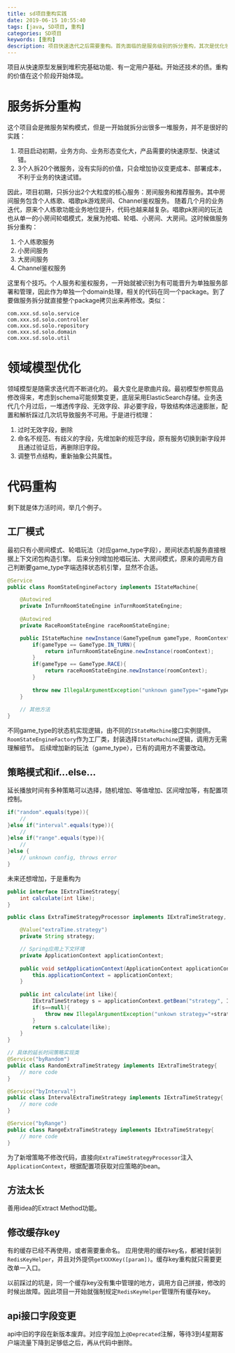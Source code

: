 ```yaml
---
title: sd项目重构实践
date: 2019-06-15 10:55:40
tags: [java, SD项目, 重构]
categories: SD项目
keywords: [重构]
description: 项目快速迭代之后需要重构。首先面临的是服务级别的拆分重构，其次是优化领域模型。在代码级别重构，使用工厂模式、策略模式、更新协议字段、控制单个方法大小等方法。
---
```


项目从快速原型发展到堆积完基础功能、有一定用户基础。开始还技术的债。重构的价值在这个阶段开始体现。
<!-- more -->
# 服务拆分重构

这个项目会是微服务架构模式，但是一开始就拆分出很多一堆服务，并不是很好的实践：
1. 项目启动初期，业务方向、业务形态变化大，产品需要的快速原型、快速试错。
2. 3个人拆20个微服务，没有实际的价值，只会增加协议变更成本、部署成本，不利于业务的快速试错。

因此，项目初期，只拆分出2个大粒度的核心服务：房间服务和推荐服务。其中房间服务包含个人练歌、唱歌pk游戏房间、Channel鉴权服务。
随着几个月的业务迭代，原来个人练歌功能业务地位提升，代码也越来越复杂。唱歌pk房间的玩法也从单一的小房间轮唱模式，发展为抢唱、轮唱、小房间、大房间。这时候做服务拆分重构：
1. 个人练歌服务
2. 小房间服务
3. 大房间服务
4. Channel鉴权服务

这里有个技巧。个人服务和鉴权服务，一开始就被识别为有可能晋升为单独服务部署和管理，因此作为单独一个domain处理，相关的代码在同一个package。到了要做服务拆分就直接整个package拷贝出来再修改。类似：
```
com.xxx.sd.solo.service
com.xxx.sd.solo.controller
com.xxx.sd.solo.repository
com.xxx.sd.solo.domain
com.xxx.sd.solo.util
```

# 领域模型优化

领域模型是随需求迭代而不断进化的。
最大变化是歌曲片段。最初模型参照竞品修改得来，考虑到schema可能频繁变更，底层采用ElasticSearch存储。业务迭代几个月过后，一堆透传字段、无效字段、非必要字段，导致结构体迅速膨胀，配置和解析踩过几次坑导致服务不可用。于是进行梳理：
1. 过时无效字段，删除
2. 命名不规范、有歧义的字段，先增加新的规范字段，原有服务切换到新字段并且通过验证后，再删除旧字段。
3. 调整节点结构，重新抽象公共属性。

# 代码重构

剩下就是体力活时间，举几个例子。

## 工厂模式

最初只有小房间模式、轮唱玩法（对应game_type字段），房间状态机服务直接根据上下文闭包构造引擎。
后来分别增加抢唱玩法、大房间模式，原来的调用方自己判断要game_type字端选择状态机引擎，显然不合适。

```java
@Service
public class RoomStateEngineFactory implements IStateMachine{

	@Autowired
	private InTurnRoomStateEngine inTurnRoomStateEngine;
	
	@Autowired
	private RaceRoomStateEngine raceRoomStateEngine;

	public IStateMachine newInstance(GameTypeEnum gameType, RoomContext roomContext){
		if(gameType == GameType.IN_TURN){
			return inTurnRoomStateEngine.newInstance(roomContext);
		}
		if(gameType == GameType.RACE){
			return raceRoomStateEngine.newInstance(roomContext);
		}
		
		throw new IllegalArgumentException("unknown gameType="+gameType);
	}
	
	// 其他方法
}
```

不同game_type的状态机实现逻辑，由不同的`IStateMachine`接口实例提供。`RoomStateEngineFactory`作为工厂类，封装选择`IStateMachine`逻辑，调用方无需理解细节。
后续增加新的玩法（game_type），已有的调用方不需要改动。

## 策略模式和if...else...

延长播放时间有多种策略可以选择，随机增加、等值增加、区间增加等，有配置项控制。

```java
if("random".equals(type)){
	// 
}else if("interval".equals(type)){
	//
}else if("range".equals(type)){
	//
}else {
	// unknown config, throws error
}
```

未来还想增加，于是重构为
```java
public interface IExtraTimeStrategy{
	int calculate(int like);
}

public class ExtraTimeStrategyProcessor implements IExtraTimeStrategy, ApplicationContextAware {

	@Value("extraTime.strategy")
	private String strategy;

	// Spring应用上下文环境
	private ApplicationContext applicationContext;
	
	public void setApplicationContext(ApplicationContext applicationContext) {
		this.applicationContext = applicationContext;
	}
	
	public int calculate(int like){
		IExtraTimeStrategy s = applicationContext.getBean("strategy", IExtraTimeStrategy.class);
		if(s==null){
			throw new IllegalArgumentException("unkown strategy="+strategy);
		}
		return s.calculate(like);
	}
}

// 具体的延长时间策略实现类
@Service("byRandom")
public class RandomExtraTimeStrategy implements IExtraTimeStrategy{
	// more code
}

@Service("byInterval")
public class IntervalExtraTimeStrategy implements IExtraTimeStrategy{
	// more code
}

@Service("byRange")
public class RangeExtraTimeStrategy implements IExtraTimeStrategy{
	// more code
}
```

为了新增策略不修改代码，直接向`ExtraTimeStrategyProcessor`注入`ApplicationContext`，根据配置项获取对应策略的bean。

## 方法太长

善用idea的Extract Method功能。

## 修改缓存key

有的缓存已经不再使用，或者需要重命名。
应用使用的缓存key名，都被封装到`RedisKeyHelper`，并且对外提供`getXXXKey([param])`。缓存key重构就只需要更改单一入口。

以前踩过的坑是，同一个缓存key没有集中管理的地方，调用方自己拼接，修改的时候出故障。因此项目一开始就强制规定`RedisKeyHelper`管理所有缓存key。

## api接口字段变更

api中旧的字段在新版本废弃。对应字段加上`@Deprecated`注解，等待3到4星期客户端流量下降到足够低之后，再从代码中删除。




